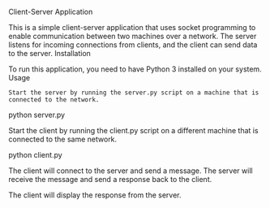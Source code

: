 Client-Server Application

This is a simple client-server application that uses socket programming to enable communication between two machines over a network. The server listens for incoming connections from clients, and the client can send data to the server.
Installation

To run this application, you need to have Python 3 installed on your system.
Usage

    Start the server by running the server.py script on a machine that is connected to the network.

python server.py

Start the client by running the client.py script on a different machine that is connected to the same network.

python client.py

The client will connect to the server and send a message. The server will receive the message and send a response back to the client.

The client will display the response from the server.